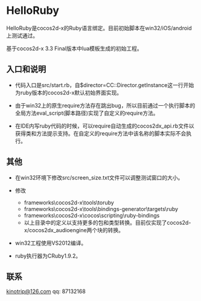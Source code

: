 ﻿# HelloRuby

HelloRuby是cocos2d-x的Ruby语言绑定。目前初始脚本在win32/iOS/android上测试通过。

基于cocos2d-x 3.3 Final版本中lua模板生成的初始工程。

入口和说明
----------------

   * 代码入口是src/start.rb，自$director=CC::Director.getInstance这一行开始为ruby版本的cocos2d-x默认初始界面实现。

   * 由于win32上的原生require方法存在跳出bug，所以目前通过一个执行脚本的全局方法eval_script(脚本路径)实现了自定义的require方法。

   * 在IDE内写ruby代码的时候，可以require自动生成的cocos2dx_api.rb文件以获得类和方法提示支持。在自定义的require方法中该名称的脚本实际不会执行。

其他
----------------
   * 在win32环境下修改src/screen_size.txt文件可以调整测试窗口的大小。

   * 修改
     * frameworks\cocos2d-x\tools\toruby
     * frameworks\cocos2d-x\tools\bindings-generator\targets\ruby
     * frameworks\cocos2d-x\cocos\scripting\ruby-bindings
     * 以上目录中的定义以支持更多的包和类型转换。目前仅实现了cocos2d-x/cocos2dx_audioengine两个块的转换。
		
   * win32工程使用VS2012编译。
   
   * ruby执行器为CRuby1.9.2。
   
联系
----------------
kinotrip@126.com
qq: 87132168